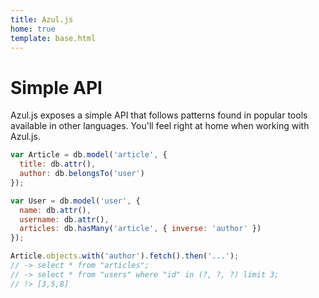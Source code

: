 ```yaml
---
title: Azul.js
home: true
template: base.html
---
```


# Simple API

Azul.js exposes a simple API that follows patterns found in popular tools
available in other languages. You'll feel right at home when working with
Azul.js.


```js
var Article = db.model('article', {
  title: db.attr(),
  author: db.belongsTo('user')
});

var User = db.model('user', {
  name: db.attr(),
  username: db.attr(),
  articles: db.hasMany('article', { inverse: 'author' })
});

Article.objects.with('author').fetch().then('...');
// -> select * from "articles";
// -> select * from "users" where "id" in (?, ?, ?) limit 3;
// !> [3,5,8]
```
